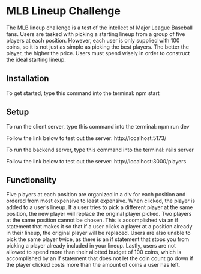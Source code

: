 # MLB Lineup Challenge 

The MLB lineup challenge is a test of the intellect of Major League Baseball fans. Users are tasked with picking a starting lineup from a group of five players at each position. However, each user is only supplied with 100 coins, so it is not just as simple as picking the best players. The better the player, the higher the price. Users must spend wisely in order to construct the ideal starting lineup. 

## Installation 

To get started, type this command into the terminal: 
	npm start 

## Setup 

To run the client server, type this command into the terminal: 
	npm run dev 

Follow the link below to test out the server: 
http://localhost:5173/ 

To run the backend server, type this command into the terminal: 
	rails server 

Follow the link below to test out the server: 
	http://localhost:3000/players 

## Functionality 

Five players at each position are organized in a div for each position and ordered from most expensive to least expensive. When clicked, the player is added to a user’s lineup. If a user tries to pick a different player at the same position, the new player will replace the original player picked. Two players at the same position cannot be chosen. This is accomplished via an if statement that makes it so that if a user clicks a player at a position already in their lineup, the original player will be replaced. Users are also unable to pick the same player twice, as there is an if statement that stops you from picking a player already included in your lineup. Lastly, users are not allowed to spend more than their allotted budget of 100 coins, which is accomplished by an if statement that does not let the coin count go down if the player clicked costs more than the amount of coins a user has left. 
